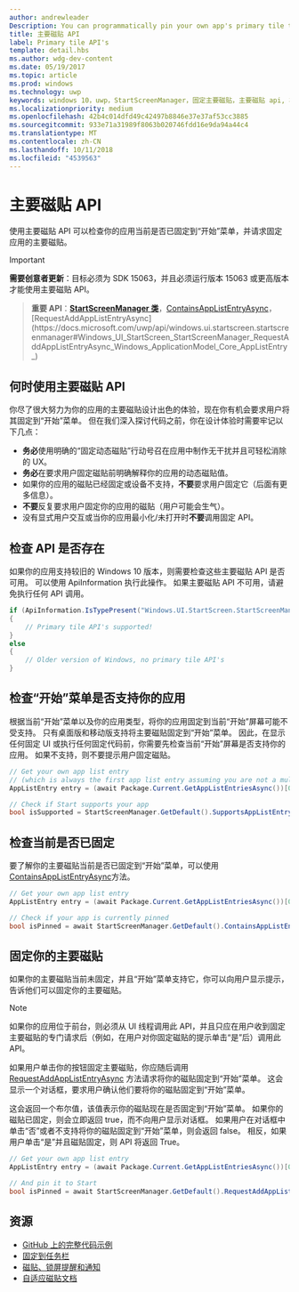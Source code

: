 ```yaml
---
author: andrewleader
Description: You can programmatically pin your own app's primary tile to Start, just like you can pin secondary tiles. And you can check whether it's currently pinned.
title: 主要磁贴 API
label: Primary tile API's
template: detail.hbs
ms.author: wdg-dev-content
ms.date: 05/19/2017
ms.topic: article
ms.prod: windows
ms.technology: uwp
keywords: windows 10，uwp，StartScreenManager，固定主要磁贴，主要磁贴 api, 检查是否固定了磁贴, 动态磁贴
ms.localizationpriority: medium
ms.openlocfilehash: 42b4c014dfd49c42497b8846e37e37af53cc3885
ms.sourcegitcommit: 933e71a31989f8063b020746fdd16e9da94a44c4
ms.translationtype: MT
ms.contentlocale: zh-CN
ms.lasthandoff: 10/11/2018
ms.locfileid: "4539563"
---
```

# <a name="primary-tile-apis"></a>主要磁贴 API
 

使用主要磁贴 API 可以检查你的应用当前是否已固定到“开始”菜单，并请求固定应用的主要磁贴。

> [!IMPORTANT]
> **需要创意者更新**：目标必须为 SDK 15063，并且必须运行版本 15063 或更高版本才能使用主要磁贴 API。

> **重要 API**：[**StartScreenManager 类**](https://docs.microsoft.com/uwp/api/windows.ui.startscreen.startscreenmanager)，[ContainsAppListEntryAsync](https://docs.microsoft.com/uwp/api/windows.ui.startscreen.startscreenmanager#Windows_UI_StartScreen_StartScreenManager_ContainsAppListEntryAsync_Windows_ApplicationModel_Core_AppListEntry_)，[RequestAddAppListEntryAsync](https://docs.microsoft.com/uwp/api/windows.ui.startscreen.startscreenmanager#Windows_UI_StartScreen_StartScreenManager_RequestAddAppListEntryAsync_Windows_ApplicationModel_Core_AppListEntry_)


## <a name="when-to-use-primary-tile-apis"></a>何时使用主要磁贴 API

你尽了很大努力为你的应用的主要磁贴设计出色的体验，现在你有机会要求用户将其固定到“开始”菜单。 但在我们深入探讨代码之前，你在设计体验时需要牢记以下几点：

* **务必**使用明确的“固定动态磁贴”行动号召在应用中制作无干扰并且可轻松消除的 UX。
* **务必**在要求用户固定磁贴前明确解释你的应用的动态磁贴值。
* 如果你的应用的磁贴已经固定或设备不支持，**不要**要求用户固定它（后面有更多信息）。
* **不要**反复要求用户固定你的应用的磁贴（用户可能会生气）。
* 没有显式用户交互或当你的应用最小化/未打开时**不要**调用固定 API。


## <a name="checking-whether-the-apis-exist"></a>检查 API 是否存在

如果你的应用支持较旧的 Windows 10 版本，则需要检查这些主要磁贴 API 是否可用。 可以使用 ApiInformation 执行此操作。 如果主要磁贴 API 不可用，请避免执行任何 API 调用。

```csharp
if (ApiInformation.IsTypePresent("Windows.UI.StartScreen.StartScreenManager"))
{
    // Primary tile API's supported!
}
else
{
    // Older version of Windows, no primary tile API's
}
```


## <a name="check-if-start-supports-your-app"></a>检查“开始”菜单是否支持你的应用

根据当前“开始”菜单以及你的应用类型，将你的应用固定到当前“开始”屏幕可能不受支持。 只有桌面版和移动版支持将主要磁贴固定到“开始”菜单。 因此，在显示任何固定 UI 或执行任何固定代码前，你需要先检查当前“开始”屏幕是否支持你的应用。 如果不支持，则不要提示用户固定磁贴。

```csharp
// Get your own app list entry
// (which is always the first app list entry assuming you are not a multi-app package)
AppListEntry entry = (await Package.Current.GetAppListEntriesAsync())[0];

// Check if Start supports your app
bool isSupported = StartScreenManager.GetDefault().SupportsAppListEntry(entry);
```


## <a name="check-whether-youre-currently-pinned"></a>检查当前是否已固定

要了解你的主要磁贴当前是否已固定到“开始”菜单，可以使用 [ContainsAppListEntryAsync](https://docs.microsoft.com/uwp/api/windows.ui.startscreen.startscreenmanager#Windows_UI_StartScreen_StartScreenManager_ContainsAppListEntryAsync_Windows_ApplicationModel_Core_AppListEntry_)方法。

```csharp
// Get your own app list entry
AppListEntry entry = (await Package.Current.GetAppListEntriesAsync())[0];

// Check if your app is currently pinned
bool isPinned = await StartScreenManager.GetDefault().ContainsAppListEntryAsync(entry);
```


##  <a name="pin-your-primary-tile"></a>固定你的主要磁贴

如果你的主要磁贴当前未固定，并且“开始”菜单支持它，你可以向用户显示提示，告诉他们可以固定你的主要磁贴。

> [!NOTE]
> 如果你的应用位于前台，则必须从 UI 线程调用此 API，并且只应在用户收到固定主要磁贴的专门请求后（例如，在用户对你固定磁贴的提示单击“是”后）调用此 API。

如果用户单击你的按钮固定主要磁贴，你应随后调用 [RequestAddAppListEntryAsync](https://docs.microsoft.com/uwp/api/windows.ui.startscreen.startscreenmanager#Windows_UI_StartScreen_StartScreenManager_RequestAddAppListEntryAsync_Windows_ApplicationModel_Core_AppListEntry_) 方法请求将你的磁贴固定到“开始”菜单。 这会显示一个对话框，要求用户确认他们要将你的磁贴固定到“开始”菜单。

这会返回一个布尔值，该值表示你的磁贴现在是否固定到“开始”菜单。 如果你的磁贴已固定，则会立即返回 true，而不向用户显示对话框。 如果用户在对话框中单击“否”或者不支持将你的磁贴固定到“开始”菜单，则会返回 false。 相反，如果用户单击“是”并且磁贴固定，则 API 将返回 True。

```csharp
// Get your own app list entry
AppListEntry entry = (await Package.Current.GetAppListEntriesAsync())[0];

// And pin it to Start
bool isPinned = await StartScreenManager.GetDefault().RequestAddAppListEntryAsync(entry);
```


## <a name="resources"></a>资源

* [GitHub 上的完整代码示例](https://github.com/WindowsNotifications/quickstart-pin-primary-tile)
* [固定到任务栏](../pin-to-taskbar.md)
* [磁贴、锁屏提醒和通知](index.md)
* [自适应磁贴文档](create-adaptive-tiles.md)
